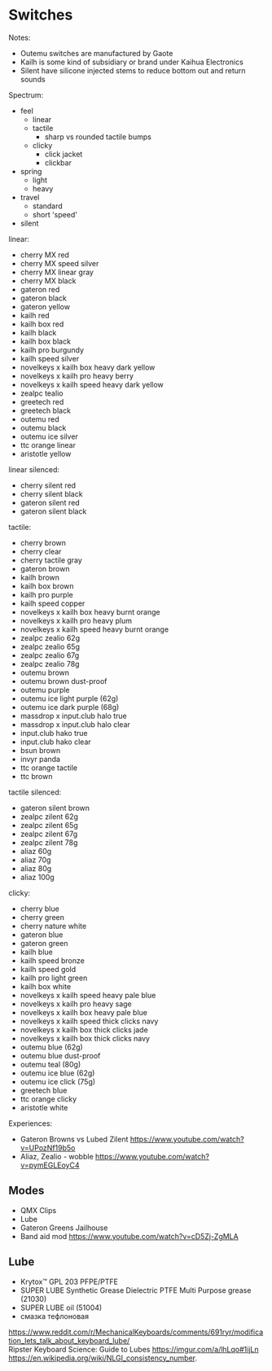 # Switches

Notes:
- Outemu switches are manufactured by Gaote
- Kailh is some kind of subsidiary or brand under Kaihua Electronics
- Silent have silicone injected stems to reduce bottom out and return sounds

Spectrum:
- feel
	+ linear
	+ tactile
		* sharp vs rounded tactile bumps
	+ clicky 
		* click jacket
		* clickbar
- spring 
	+ light
	+ heavy
- travel 
	+ standard
	+ short 'speed'
- silent


linear:
- cherry MX red
- cherry MX speed silver
- cherry MX linear gray
- cherry MX black
- gateron red
- gateron black
- gateron yellow
- kailh red
- kailh box red
- kailh black
- kailh box black
- kailh pro burgundy
- kailh speed silver
- novelkeys x kailh box heavy dark yellow
- novelkeys x kailh pro heavy berry
- novelkeys x kailh speed heavy dark yellow
- zealpc tealio
- greetech red
- greetech black
- outemu red
- outemu black
- outemu ice silver
- ttc orange linear
- aristotle yellow

linear silenced:
- cherry silent red
- cherry silent black
- gateron silent red
- gateron silent black

tactile:
- cherry brown
- cherry clear
- cherry tactile gray
- gateron brown
- kailh brown
- kailh box brown
- kailh pro purple
- kailh speed copper
- novelkeys x kailh box heavy burnt orange
- novelkeys x kailh pro heavy plum
- novelkeys x kailh speed heavy burnt orange
- zealpc zealio 62g
- zealpc zealio 65g
- zealpc zealio 67g
- zealpc zealio 78g
- outemu brown
- outemu brown dust-proof
- outemu purple
- outemu ice light purple (62g)
- outemu ice dark purple (68g)
- massdrop x input.club halo true
- massdrop x input.club halo clear
- input.club hako true
- input.club hako clear
- bsun brown
- invyr panda
- ttc orange tactile
- ttc brown

tactile silenced:
- gateron silent brown
- zealpc zilent 62g
- zealpc zilent 65g
- zealpc zilent 67g
- zealpc zilent 78g
- aliaz 60g
- aliaz 70g
- aliaz 80g
- aliaz 100g

clicky:
- cherry blue
- cherry green
- cherry nature white
- gateron blue
- gateron green
- kailh blue
- kailh speed bronze
- kailh speed gold
- kailh pro light green
- kailh box white
- novelkeys x kailh speed heavy pale blue
- novelkeys x kailh pro heavy sage
- novelkeys x kailh box heavy pale blue
- novelkeys x kailh speed thick clicks navy
- novelkeys x kailh box thick clicks jade
- novelkeys x kailh box thick clicks navy
- outemu blue (62g)
- outemu blue dust-proof
- outemu teal (80g)
- outemu ice blue (62g)
- outemu ice click (75g)
- greetech blue
- ttc orange clicky
- aristotle white


Experiences:
- Gateron Browns vs Lubed Zilent https://www.youtube.com/watch?v=UPozNf19b5o
- Aliaz, Zealio - wobble https://www.youtube.com/watch?v=pymEGLEoyC4


## Modes
- QMX Clips
- Lube
- Gateron Greens Jailhouse
- Band aid mod https://www.youtube.com/watch?v=cD5Zj-ZgMLA

## Lube

- Krytox™ GPL 203 PFPE/PTFE
- SUPER LUBE Synthetic Grease Dielectric PTFE Multi Purpose grease (21030)
- SUPER LUBE oil (51004)
- смазка тефлоновая 

https://www.reddit.com/r/MechanicalKeyboards/comments/691ryr/modification_lets_talk_about_keyboard_lube/  
Ripster Keyboard Science: Guide to Lubes https://imgur.com/a/lhLqo#1ijLn  
https://en.wikipedia.org/wiki/NLGI_consistency_number.  